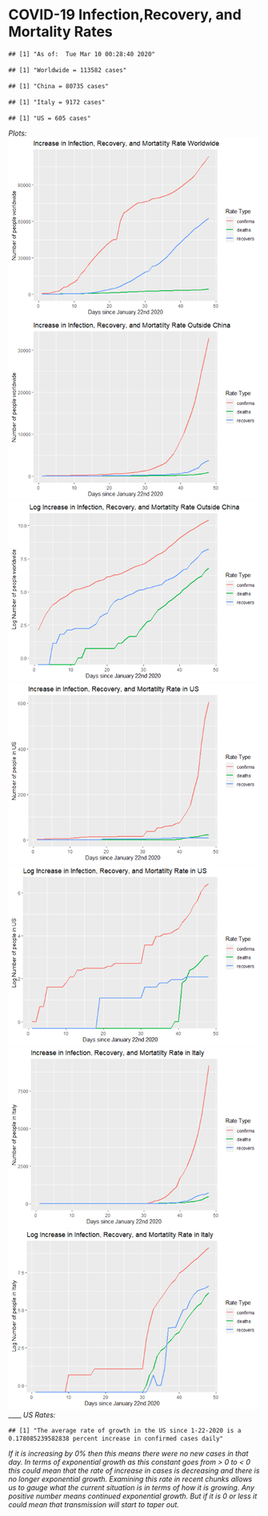 COVID-19 Infection,Recovery, and Mortality Rates
================

    ## [1] "As of:  Tue Mar 10 00:28:40 2020"

    ## [1] "Worldwide = 113582 cases"

    ## [1] "China = 80735 cases"

    ## [1] "Italy = 9172 cases"

    ## [1] "US = 605 cases"

*Plots:*
![](README_files/figure-gfm/unnamed-chunk-5-1.png)<!-- -->![](README_files/figure-gfm/unnamed-chunk-5-2.png)<!-- -->![](README_files/figure-gfm/unnamed-chunk-5-3.png)<!-- -->![](README_files/figure-gfm/unnamed-chunk-5-4.png)<!-- -->![](README_files/figure-gfm/unnamed-chunk-5-5.png)<!-- -->![](README_files/figure-gfm/unnamed-chunk-5-6.png)<!-- -->![](README_files/figure-gfm/unnamed-chunk-5-7.png)<!-- -->
\_\_\_\_ *US Rates:*

    ## [1] "The average rate of growth in the US since 1-22-2020 is a 0.178085239582838 percent increase in confirmed cases daily"

*If it is increasing by 0% then this means there were no new cases in
that day. In terms of exponential growth as this constant goes from \> 0
to \< 0 this could mean that the rate of increase in cases is decreasing
and there is no longer exponential growth. Examining this rate in recent
chunks allows us to gauge what the current situation is in terms of how
it is growing. Any positive number means continued exponential growth.
But if it is 0 or less it could mean that transmission will start to
taper out.*
